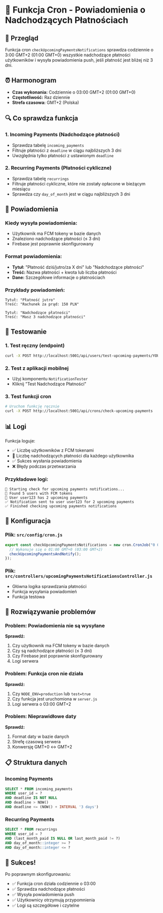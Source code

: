 # 🔔 Funkcja Cron - Powiadomienia o Nadchodzących Płatnościach

## 🎯 Przegląd

Funkcja cron `checkUpcomingPaymentsNotifications` sprawdza codziennie o 3:00 GMT+2 (01:00 GMT+0) wszystkie nadchodzące płatności użytkowników i wysyła powiadomienia push, jeśli płatność jest bliżej niż 3 dni.

## ⏰ Harmonogram

- **Czas wykonania:** Codziennie o 03:00 GMT+2 (01:00 GMT+0)
- **Częstotliwość:** Raz dziennie
- **Strefa czasowa:** GMT+2 (Polska)

## 🔍 Co sprawdza funkcja

### 1. Incoming Payments (Nadchodzące płatności)
- Sprawdza tabelę `incoming_payments`
- Filtruje płatności z `deadline` w ciągu najbliższych 3 dni
- Uwzględnia tylko płatności z ustawionym `deadline`

### 2. Recurring Payments (Płatności cykliczne)
- Sprawdza tabelę `recurrings`
- Filtruje płatności cykliczne, które nie zostały opłacone w bieżącym miesiącu
- Sprawdza czy `day_of_month` jest w ciągu najbliższych 3 dni

## 📱 Powiadomienia

### Kiedy wysyła powiadomienia:
- Użytkownik ma FCM tokeny w bazie danych
- Znaleziono nadchodzące płatności (≤ 3 dni)
- Firebase jest poprawnie skonfigurowany

### Format powiadomienia:
- **Tytuł:** "Płatność dziś/jutro/za X dni" lub "Nadchodzące płatności"
- **Treść:** Nazwa płatności + kwota lub liczba płatności
- **Dane:** Szczegółowe informacje o płatnościach

### Przykłady powiadomień:
```
Tytuł: "Płatność jutro"
Treść: "Rachunek za prąd: 150 PLN"

Tytuł: "Nadchodzące płatności"
Treść: "Masz 3 nadchodzące płatności"
```

## 🧪 Testowanie

### 1. Test ręczny (endpoint)
```bash
curl -X POST http://localhost:5001/api/users/test-upcoming-payments/YOUR_USER_ID
```

### 2. Test z aplikacji mobilnej
- Użyj komponentu `NotificationTester`
- Kliknij "Test Nadchodzące Płatności"

### 3. Test funkcji cron
```bash
# Uruchom funkcję ręcznie
curl -X POST http://localhost:5001/api/crons/check-upcoming-payments
```

## 📊 Logi

Funkcja loguje:
- ✅ Liczbę użytkowników z FCM tokenami
- 📅 Liczbę nadchodzących płatności dla każdego użytkownika
- ✅ Sukces wysłania powiadomienia
- ❌ Błędy podczas przetwarzania

### Przykładowe logi:
```
🔔 Starting check for upcoming payments notifications...
📱 Found 5 users with FCM tokens
📅 User user123 has 2 upcoming payments
✅ Notification sent to user user123 for 2 upcoming payments
✅ Finished checking upcoming payments notifications
```

## 🔧 Konfiguracja

### Plik: `src/config/cron.js`
```javascript
export const checkUpcomingPaymentsNotifications = new cron.CronJob("0 0 1 * * *", function async () {
  // Wykonuje się o 01:00 GMT+0 (03:00 GMT+2)
  checkUpcomingPaymentsAndNotify();
});
```

### Plik: `src/controllers/upcomingPaymentsNotificationsController.js`
- Główna logika sprawdzania płatności
- Funkcja wysyłania powiadomień
- Funkcja testowa

## 🚨 Rozwiązywanie problemów

### Problem: Powiadomienia nie są wysyłane
**Sprawdź:**
1. Czy użytkownik ma FCM tokeny w bazie danych
2. Czy są nadchodzące płatności (≤ 3 dni)
3. Czy Firebase jest poprawnie skonfigurowany
4. Logi serwera

### Problem: Funkcja cron nie działa
**Sprawdź:**
1. Czy `NODE_ENV=production` lub `test=true`
2. Czy funkcja jest uruchomiona w `server.js`
3. Logi serwera o 03:00 GMT+2

### Problem: Nieprawidłowe daty
**Sprawdź:**
1. Format daty w bazie danych
2. Strefę czasową serwera
3. Konwersję GMT+0 ↔ GMT+2

## 📋 Struktura danych

### Incoming Payments
```sql
SELECT * FROM incoming_payments 
WHERE user_id = ? 
AND deadline IS NOT NULL
AND deadline > NOW()
AND deadline <= (NOW() + INTERVAL '3 days')
```

### Recurring Payments
```sql
SELECT * FROM recurrings 
WHERE user_id = ?
AND (last_month_paid IS NULL OR last_month_paid != ?)
AND day_of_month::integer >= ?
AND day_of_month::integer <= ?
```

## 🎉 Sukces!

Po poprawnym skonfigurowaniu:
- ✅ Funkcja cron działa codziennie o 03:00
- ✅ Sprawdza nadchodzące płatności
- ✅ Wysyła powiadomienia push
- ✅ Użytkownicy otrzymują przypomnienia
- ✅ Logi są szczegółowe i czytelne
